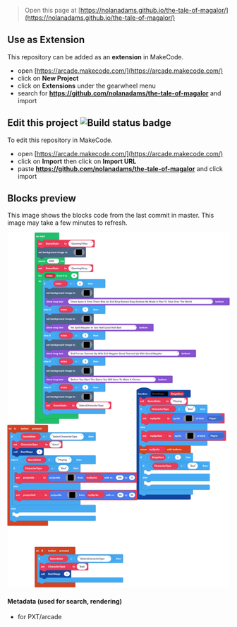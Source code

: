  


> Open this page at [https://nolanadams.github.io/the-tale-of-magalor/](https://nolanadams.github.io/the-tale-of-magalor/)

## Use as Extension

This repository can be added as an **extension** in MakeCode.

* open [https://arcade.makecode.com/](https://arcade.makecode.com/)
* click on **New Project**
* click on **Extensions** under the gearwheel menu
* search for **https://github.com/nolanadams/the-tale-of-magalor** and import

## Edit this project ![Build status badge](https://github.com/nolanadams/the-tale-of-magalor/workflows/MakeCode/badge.svg)

To edit this repository in MakeCode.

* open [https://arcade.makecode.com/](https://arcade.makecode.com/)
* click on **Import** then click on **Import URL**
* paste **https://github.com/nolanadams/the-tale-of-magalor** and click import

## Blocks preview

This image shows the blocks code from the last commit in master.
This image may take a few minutes to refresh.

![A rendered view of the blocks](https://github.com/nolanadams/the-tale-of-magalor/raw/master/.github/makecode/blocks.png)

#### Metadata (used for search, rendering)

* for PXT/arcade
<script src="https://makecode.com/gh-pages-embed.js"></script><script>makeCodeRender("{{ site.makecode.home_url }}", "{{ site.github.owner_name }}/{{ site.github.repository_name }}");</script>
